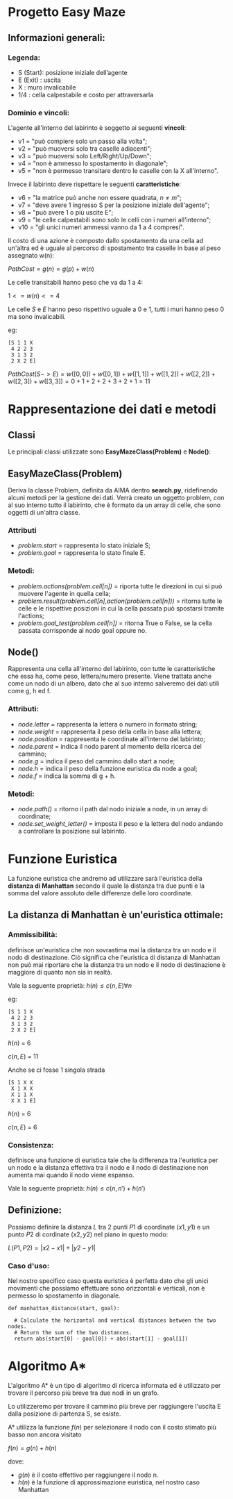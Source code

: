 # **Progetto Easy Maze**


## Informazioni generali:
### Legenda:
- S (Start): posizione iniziale dell’agente
- E (Exit) : uscita
- X : muro invalicabile
- 1/4 : cella calpestabile e costo per attraversarla

### Dominio e vincoli:
L'agente all'interno del labirinto è soggetto ai seguenti **vincoli**:
- v1 = "può compiere solo un passo alla volta";
- v2 = "può muoversi solo tra caselle adiacenti";
- v3 = "può muoversi solo Left/Right/Up/Down";
- v4 = "non è ammesso lo spostamento in diagonale";
- v5 = "non è permesso transitare dentro le caselle con la X all'interno".

Invece il labirinto deve rispettare le seguenti **caratteristiche**:  
- v6 = "la matrice può anche non essere quadrata, $n ≠ m$";
- v7 = "deve avere 1 ingresso S per la posizione iniziale dell'agente";
- v8 = "può avere 1 o più uscite E";
- v9 = "le celle calpestabili sono solo le celli con i numeri all'interno";
- v10 = "gli unici numeri ammessi vanno da 1 a 4 compresi".

Il costo di una azione è composto dallo spostamento da una cella ad un'altra ed è uguale al percorso di spostamento tra caselle in base al peso assegnato w(n):

$Path Cost = g(n) = g(p)+w(n)$

Le celle transitabili hanno peso che va da 1 a 4:

$1 <= w(n) <= 4$

Le celle *S* e *E* hanno peso rispettivo uguale a 0 e 1, tutti i muri hanno peso 0 ma sono invalicabili.

eg:

```
[S 1 1 X
 4 2 2 3
 3 1 3 2
 2 X 2 E]
```
$PathCost(S -> E)= w([0,0]) + w([0,1]) + w([1,1]) + w([1,2]) + w([2,2]) + w([2,3]) + w([3,3])=0 + 1 + 2 + 2 + 3 + 2 + 1 = 11$

# **Rappresentazione dei dati e metodi**

## Classi
Le principali classi utilizzate sono **EasyMazeClass(Problem)** e **Node()**:
## **EasyMazeClass(Problem)**
Deriva la classe Problem, definita da AIMA dentro **search.py**, ridefinendo alcuni metodi per la gestione dei dati. Verrà creato un oggetto problem, con al suo interno tutto il labirinto, che è formato da un array di celle, che sono oggetti di un'altra classe.
### Attributi
- *problem.start* = rappresenta lo stato iniziale S;
- *problem.goal* = rappresenta lo stato finale E.

### Metodi:
- *problem.actions(problem.cell[n])* = riporta tutte le direzioni in cui si può muovere l'agente in quella cella;
- *problem.result(problem.cell[n],action(problem.cell[n]))* = ritorna tutte le celle e le rispettive posizioni in cui la cella passata può spostarsi tramite l'actions;
- *problem.goal_test(problem.cell[n])* = ritorna True o False, se la cella passata corrisponde al nodo goal oppure no.

## **Node()**
Rappresenta una cella all'interno del labirinto, con tutte le caratteristiche che essa ha, come peso, lettera/numero presente.
Viene trattata anche come un nodo di un albero, dato che al suo interno salveremo dei dati utili come g, h ed f.
### Attributi:
- *node.letter* = rappresenta la lettera o numero in formato string;
- *node.weight* = rappresenta il peso della cella in base alla lettera;
- *node.position* = rappresenta le coordinate all'interno del labirinto;
- *node.parent* = indica il nodo parent al momento della ricerca del cammino;
- *node.g* = indica il peso del cammino dallo start a node;
- *node.h* = indica il peso della funzione euristica da node a goal;
- *node.f* = indica la somma di g + h.

### Metodi:
- *node.path()* = ritorno il path dal nodo iniziale a node, in un array di coordinate;
- *node.set_weight_letter()* = imposta il peso e la lettera del nodo andando a controllare la posizione sul labirinto.

# **Funzione Euristica**
La funzione euristica che andremo ad utilizzare sarà l'euristica della **distanza di Manhattan** secondo il quale la distanza tra due punti è la somma del valore assoluto delle differenze delle loro coordinate.

## La distanza di Manhattan è un'euristica ottimale:

### **Ammissibilità:**
definisce un'euristica che non sovrastima mai la distanza tra un nodo e il nodo di destinazione. Ciò significa che l'euristica di distanza di Manhattan non può mai riportare che la distanza tra un nodo e il nodo di destinazione è maggiore di quanto non sia in realtà.

Vale la seguente proprietà: $h(n) ≤ c(n, E) ∀n$

eg:

```
[S 1 1 X
 4 2 2 3
 3 1 3 2
 2 X 2 E]
```
$h(n)$ = 6

$c(n,E)$ = 11

Anche se ci fosse 1 singola strada

```
[S 1 X X
 X 1 X X
 X 1 1 X
 X X 1 E]
```
$h(n)$ = 6

$c(n,E)$ = 6


### **Consistenza:**
definisce una funzione di euristica tale che la differenza tra l'euristica per un nodo e la distanza effettiva tra il nodo e il nodo di destinazione non aumenta mai quando il nodo viene espanso.

Vale la seguente proprietà: $h(n) ≤ c(n,n') + h(n')$

## Definizione:
Possiamo definire la distanza $L$ tra 2 punti $P1$ di coordinate $(x1,y1)$ e un punto $P2$ di cordinate $(x2,y2)$ nel piano in questo modo:

$L(P1,P2) = |x2-x1| + |y2-y1|$

### Caso d'uso:
Nel nostro specifico caso questa euristica è perfetta dato che gli unici movimenti che possiamo effettuare sono orizzontali e verticali, non è permesso lo spostamento in diagonale.


```
def manhattan_distance(start, goal):

  # Calculate the horizontal and vertical distances between the two nodes.
  # Return the sum of the two distances.
  return abs(start[0] - goal[0]) + abs(start[1] - goal[1])

```
# Algoritmo A*
L'algoritmo A* è un tipo di algoritmo di ricerca informata ed è utilizzato per trovare il percorso più breve tra due nodi in un grafo.

Lo utilizzeremo per trovare il cammino più breve per raggiungere l'uscita E dalla posizione di partenza S, se esiste.

A* utilizza la funzione $f(n)$ per selezionare il nodo con il costo stimato più basso non ancora visitato

$f(n) = g(n)+h(n)$

dove:
- $g(n)$ è il costo effettivo per raggiungere il nodo n.
- $h(n)$ è la funzione di approssimazione euristica, nel nostro caso Manhattan
